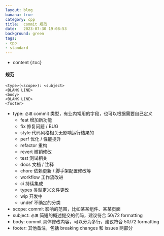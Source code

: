 ```yaml
---
layout: blog
banana: true
category: cpp
title:  commit 规范
date:   2023-07-30 19:08:53
background: green
tags:
- cpp
- standard
---
```


* content
{:toc}




#### 规范

```
<type>(<scope>): <subject>
<BLANK LINE>
<body>
<BLANK LINE>
<footer>
```







- type: `必填` commit 类型，有业内常用的字段，也可以根据需要自己定义
    - feat 增加新功能
    - fix 修复问题 / BUG
    - style 代码风格相关无影响运行结果的
    - perf 优化 / 性能提升
    - refactor 重构
    - revert 撤销修改
    - test 测试相关
    - docs 文档 / 注释
    - chore 依赖更新 / 脚手架配置修改等
    - workflow 工作流改进
    - ci 持续集成
    - types 类型定义文件更改
    - wip 开发中
    - undef 不确定的分类
- scope: commit 影响的范围，比如某某组件、某某页面
- subject: `必填` 简短的概述提交的代码，建议符合 50/72 formatting
- body: commit 具体修改内容，可以分为多行，建议符合 50/72 formatting
- footer: 其他备注，包括 breaking changes 和 issues 两部分


